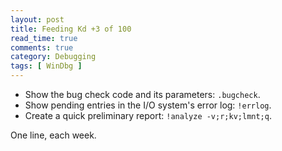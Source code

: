 ```yaml
---
layout: post
title: Feeding Kd +3 of 100
read_time: true  
comments: true
category: Debugging
tags: [ WinDbg ]
---
```


* Show the bug check code and its parameters: `.bugcheck`.
* Show pending entries in the I/O system's error log: `!errlog`.
* Create a quick preliminary report: `!analyze -v;r;kv;lmnt;q`.

One line, each week.
